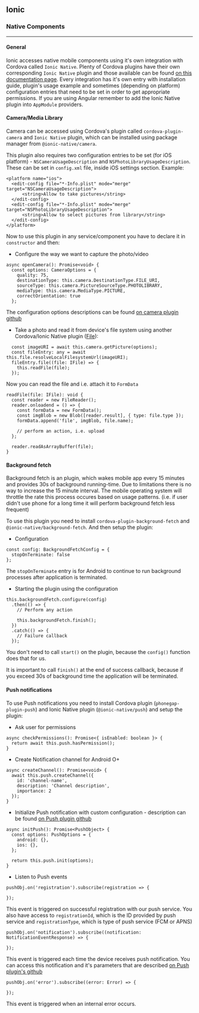 ## Ionic
### Native Components
---
#### General
Ionic accesses native mobile components using it's own integration with Cordova called `Ionic Native`. Plenty of Cordova plugins have their own corresponding `Ionic Native` plugin and those available can be found [on this documentation page](https://ionicframework.com/docs/native/overview). Every integration has it's own entry with installation guide, plugin's usage example and sometimes (depending on platform) configuration entries that need to be set in order to get appropriate permissions. If you are using Angular remember to add the Ionic Native plugin into `AppModule` providers.
#### Camera/Media Library
Camera can be accessed using Cordova's plugin called `cordova-plugin-camera` and `Ionic Native` plugin, which can be installed using package manager from `@ionic-native/camera`.

This plugin also requires two configuration entries to be set (for iOS platform) - `NSCameraUsageDescription` and `NSPhotoLibraryUsageDescription`.
These can be set in `config.xml` file, inside iOS settings section. Example:
```
<platform name="ios">
  <edit-config file="*-Info.plist" mode="merge" target="NSCameraUsageDescription">
      <string>Allow to take pictures</string>
  </edit-config>
  <edit-config file="*-Info.plist" mode="merge" target="NSPhotoLibraryUsageDescription">
      <string>Allow to select pictures from library</string>
  </edit-config>
</platform>
```

Now to use this plugin in any service/component you have to declare it in `constructor` and then:
* Configure the way we want to capture the photo/video
```
async openCamera(): Promise<void> {
  const options: CameraOptions = {
    quality: 75,
    destinationType: this.camera.DestinationType.FILE_URI,
    sourceType: this.camera.PictureSourceType.PHOTOLIBRARY,
    mediaType: this.camera.MediaType.PICTURE,
    correctOrientation: true
  };
```
The configuration options descriptions can be found [on camera plugin github](https://github.com/apache/cordova-plugin-camera#module_camera.CameraOptions)
* Take a photo and read it from device's file system using another Cordova/Ionic Native plugin ([File](https://ionicframework.com/docs/native/file)):
```
  const imageURI = await this.camera.getPicture(options);
  const fileEntry: any = await this.file.resolveLocalFilesystemUrl(imageURI);
  fileEntry.file((file: IFile) => {
    this.readFile(file);
  });
```
Now you can read the file and i.e. attach it to `FormData`
```
readFile(file: IFile): void {
  const reader = new FileReader();
  reader.onloadend = () => {
    const formData = new FormData();
    const imgBlob = new Blob([reader.result], { type: file.type });
    formData.append('file', imgBlob, file.name);

    // perform an action, i.e. upload
  };

  reader.readAsArrayBuffer(file);
}
```

#### Background fetch

Background fetch is an plugin, which wakes mobile app every 15 minutes and provides 30s of background running-time.
Due to limitations there is no way to increase the 15 minute interval. The mobile operating system will throttle the rate this process occures based on usage patterns. (i.e. if user didn't use phone for a long time it will perform background fetch less frequent)

To use this plugin you need to install `cordova-plugin-background-fetch` and `@ionic-native/background-fetch`.
And then setup the plugin:
* Configuration
```
const config: BackgroundFetchConfig = {
  stopOnTerminate: false
};
```
The `stopOnTerminate` entry is for Android to continue to run background processes after application is terminated.
* Starting the plugin using the configuration
```
this.backgroundFetch.configure(config)
  .then(() => {
    // Perform any action

    this.backgroundFetch.finish();
  })
  .catch(() => {
    // Failure callback
  });
```
You don't need to call `start()` on the plugin, because the `config()` function does that for us.

It is important to call `finish()` at the end of success callback, because if you exceed 30s of background time the application will be terminated.

#### Push notifications
To use Push notifications you need to install Cordova plugin (`phonegap-plugin-push`) and Ionic Native plugin (`@ionic-native/push`) and setup the plugin:
* Ask user for permissions
```
async checkPermissions(): Promise<{ isEnabled: boolean }> {
  return await this.push.hasPermission();
}
```
* Create Notification channel for Android O+
```
async createChannel(): Promise<void> {
  await this.push.createChannel({
    id: 'channel-name',
    description: 'Channel description',
    importance: 2
  });
}
```
* Initialize Push notification with custom configuration - description can be found [on Push plugin github](https://github.com/phonegap/phonegap-plugin-push/blob/master/docs/API.md#pushnotificationinitoptions)
```
async initPush(): Promise<PushObject> {
  const options: PushOptions = {
    android: {},
    ios: {},
  };

  return this.push.init(options);
}
```
* Listen to Push events
```
pushObj.on('registration').subscribe(registration => {

});
```
This event is triggered on successful registration with our push service. You also have access to `registrationId`, which is the ID provided by push service and `registrationType`, which is type of push service (FCM or APNS)
```
pushObj.on('notification').subscribe((notification: NotificationEventResponse) => {

});
```
This event is triggered each time the device receives push notification. You can access this notification and it's parameters that are described [on Push plugin's github](https://github.com/phonegap/phonegap-plugin-push/blob/master/docs/API.md#pushonnotification-callback)
```
pushObj.on('error').subscribe((error: Error) => {

});
```
This event is triggered when an internal error occurs.
